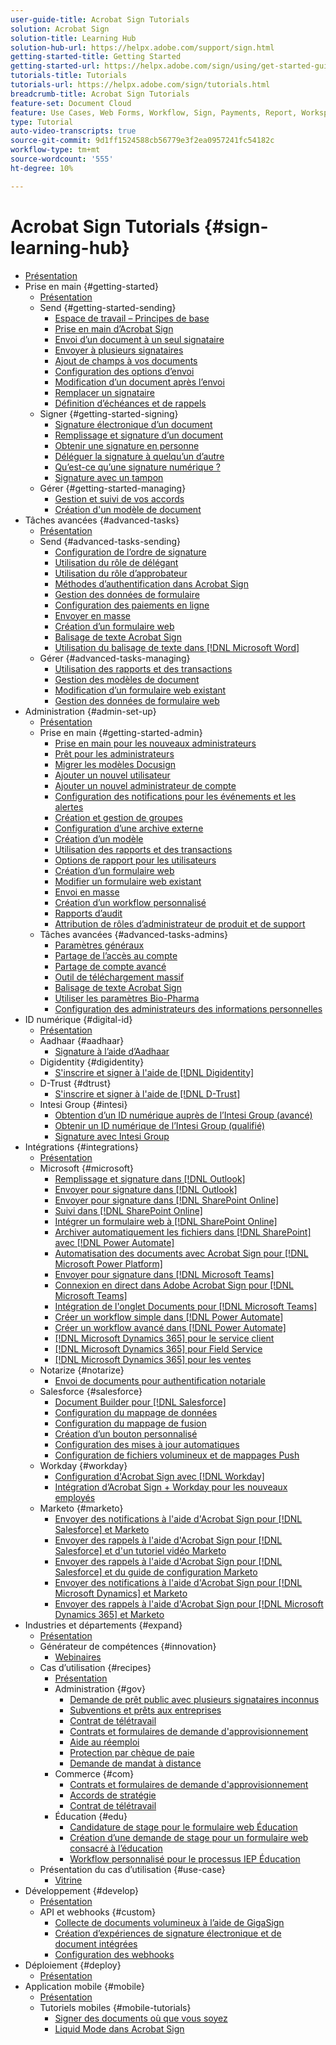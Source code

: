 ```yaml
---
user-guide-title: Acrobat Sign Tutorials
solution: Acrobat Sign
solution-title: Learning Hub
solution-hub-url: https://helpx.adobe.com/support/sign.html
getting-started-title: Getting Started
getting-started-url: https://helpx.adobe.com/sign/using/get-started-guide.html
tutorials-title: Tutorials
tutorials-url: https://helpx.adobe.com/sign/tutorials.html
breadcrumb-title: Acrobat Sign Tutorials
feature-set: Document Cloud
feature: Use Cases, Web Forms, Workflow, Sign, Payments, Report, Workspace, Deadline, Administration, Digital ID, Form, Integrations, Mobile, Skill Builder
type: Tutorial
auto-video-transcripts: true
source-git-commit: 9d1ff1524588cb56779e3f2ea0957241fc54182c
workflow-type: tm+mt
source-wordcount: '555'
ht-degree: 10%

---
```



# Acrobat Sign Tutorials {#sign-learning-hub}

+ [Présentation](overview.md)
+ Prise en main {#getting-started}
   + [Présentation](sign-beginner-tutorials/beginner-users-overview.md)
   + Send {#getting-started-sending}
      + [Espace de travail – Principes de base](sign-beginner-tutorials/quick-tour.md)
      + [Prise en main d’Acrobat Sign](sign-beginner-tutorials/new-sender.md)
      + [Envoi d’un document à un seul signataire](sign-beginner-tutorials/send-to-single-recipient.md)
      + [Envoyer à plusieurs signataires](sign-beginner-tutorials/send-to-multiple-recipients.md)
      + [Ajout de champs à vos documents](sign-beginner-tutorials/adding-fields.md)
      + [Configuration des options d’envoi](sign-beginner-tutorials/sending-options.md)
      + [Modification d’un document après l’envoi](sign-beginner-tutorials/modify-in-flight.md)
      + [Remplacer un signataire](sign-beginner-tutorials/replace-signer.md)
      + [Définition d’échéances et de rappels](sign-beginner-tutorials/set-deadlines-reminders.md)
   + Signer {#getting-started-signing}
      + [Signature électronique d’un document](sign-beginner-tutorials/electronically-sign-a-document.md)
      + [Remplissage et signature d’un document](sign-beginner-tutorials/fill-and-sign.md)
      + [Obtenir une signature en personne](sign-beginner-tutorials/sign-in-person.md)
      + [Déléguer la signature à quelqu’un d’autre](sign-beginner-tutorials/delegate-signing.md)
      + [Qu’est-ce qu’une signature numérique ?](sign-beginner-tutorials/sign-with-a-digital-signature.md)
      + [Signature avec un tampon](sign-beginner-tutorials/sign-with-a-stamp.md)
   + Gérer {#getting-started-managing}
      + [Gestion et suivi de vos accords](sign-beginner-tutorials/manage-and-track.md)
      + [Création d&#39;un modèle de document](https://experienceleague.adobe.com/docs/document-cloud-learn/sign-learning-hub/admin-set-up/getting-started-admin/create-a-template.html)
+ Tâches avancées {#advanced-tasks}
   + [Présentation](sign-advanced-users/advanced-users-overview.md)
   + Send {#advanced-tasks-sending}
      + [Configuration de l’ordre de signature](sign-advanced-users/setting-up-routing.md)
      + [Utilisation du rôle de délégant](sign-advanced-users/delegate-signature.md)
      + [Utilisation du rôle d’approbateur](sign-advanced-users/add-an-approver.md)
      + [Méthodes d’authentification dans Acrobat Sign](sign-advanced-users/authentication-methods.md)
      + [Gestion des données de formulaire](sign-advanced-users/manage-form-data.md)
      + [Configuration des paiements en ligne](sign-advanced-users/set-up-online-payments.md)
      + [Envoyer en masse](https://experienceleague.adobe.com/docs/document-cloud-learn/sign-learning-hub/admin-set-up/getting-started-admin/megasign.html)
      + [Création d’un formulaire web](https://experienceleague.adobe.com/docs/document-cloud-learn/sign-learning-hub/admin-set-up/getting-started-admin/webform.html)
      + [Balisage de texte Acrobat Sign](https://experienceleague.adobe.com/docs/document-cloud-learn/sign-learning-hub/admin-set-up/advanced-tasks-admins/adobe-sign-text-tagging.html)
      + [Utilisation du balisage de texte dans  [!DNL Microsoft Word]](sign-advanced-users/text-tagging-word.md)
   + Gérer {#advanced-tasks-managing}
      + [Utilisation des rapports et des transactions](sign-advanced-users/creating-a-report.md)
      + [Gestion des modèles de document](sign-advanced-users/edit-a-template.md)
      + [Modification d’un formulaire web existant](sign-advanced-users/modify-webform.md)
      + [Gestion des données de formulaire web](sign-advanced-users/manage-webform-data.md)
+ Administration {#admin-set-up}
   + [Présentation](admin/intro-admin-overview.md)
   + Prise en main {#getting-started-admin}
      + [Prise en main pour les nouveaux administrateurs](admin/get-started-admin.md)
      + [Prêt pour les administrateurs](admin/up-and-running-admin.md)
      + [Migrer les modèles Docusign](admin/docusign-templates.md)
      + [Ajouter un nouvel utilisateur](admin/add-users-to-your-account.md)
      + [Ajouter un nouvel administrateur de compte](admin/add-admin.md)
      + [Configuration des notifications pour les événements et les alertes](admin/set-up-shared-events-and-alert.md)
      + [Création et gestion de groupes](admin/create-and-manage-groups.md)
      + [Configuration d’une archive externe](admin/set-up-your-external-archive.md)
      + [Création d’un modèle](sign-advanced-users/create-a-template.md)
      + [Utilisation des rapports et des transactions](https://experienceleague.adobe.com/en/docs/document-cloud-learn/sign-learning-hub/advanced-tasks/advanced-tasks-managing/creating-a-report)
      + [Options de rapport pour les utilisateurs](admin/report-options.md)
      + [Création d’un formulaire web](sign-advanced-users/webform.md)
      + [Modifier un formulaire web existant](https://experienceleague.adobe.com/docs/document-cloud-learn/sign-learning-hub/advanced-tasks/advanced-tasks-managing/modify-webform.html)
      + [Envoi en masse](sign-advanced-users/megasign.md)
      + [Création d’un workflow personnalisé](admin/building-a-custom-workflow.md)
      + [Rapports d’audit](admin/audit-reports.md)
      + [Attribution de rôles d’administrateur de produit et de support](admin/promote-admin.md)
   + Tâches avancées {#advanced-tasks-admins}
      + [Paramètres généraux](admin/learn-about-global-settings.md)
      + [Partage de l’accès au compte](admin/share-account-access.md)
      + [Partage de compte avancé](admin/advanced-account-sharing.md)
      + [Outil de téléchargement massif](admin/bulk-download-tool.md)
      + [Balisage de texte Acrobat Sign](sign-advanced-users/adobe-sign-text-tagging.md)
      + [Utiliser les paramètres Bio-Pharma](admin/use-bio-pharma-settings.md)
      + [Configuration des administrateurs des informations personnelles](admin/privacy.md)
+ ID numérique {#digital-id}
   + [Présentation](digitalid/digitalid-overview.md)
   + Aadhaar {#aadhaar}
      + [Signature à l’aide d’Aadhaar](digitalid/aadhaar-sign.md)
   + Digidentity {#digidentity}
      + [S&#39;inscrire et signer à l&#39;aide de  [!DNL Digidentity]](digitalid/digidentity-sign.md)
   + D-Trust {#dtrust}
      + [S&#39;inscrire et signer à l&#39;aide de [!DNL D-Trust]](digitalid/d-trust.md)
   + Intesi Group {#intesi}
      + [Obtention d’un ID numérique auprès de l’Intesi Group (avancé)](digitalid/intesi-advanced.md)
      + [Obtenir un ID numérique de l’Intesi Group (qualifié)](digitalid/intesi-qualified.md)
      + [Signature avec Intesi Group](digitalid/intesi-sign.md)
+ Intégrations {#integrations}
   + [Présentation](integrations/integrations-overview.md)
   + Microsoft {#microsoft}
      + [Remplissage et signature dans  [!DNL Outlook]](integrations/fill-and-sign-doc-microsoft-outlook.md)
      + [Envoyer pour signature dans  [!DNL Outlook]](integrations/send-for-signature-with-outlook.md)
      + [Envoyer pour signature dans  [!DNL SharePoint Online]](integrations/send-for-signature-with-sharepoint-online.md)
      + [Suivi dans  [!DNL SharePoint Online]](integrations/track-an-agreement-with-sharepoint-online.md)
      + [Intégrer un formulaire web à  [!DNL SharePoint Online]](integrations/integrate-web-form-sharepoint-online.md)
      + [Archiver automatiquement les fichiers dans [!DNL SharePoint] avec [!DNL Power Automate]](integrations/auto-archive-sharepoint-power-automate.md)
      + [Automatisation des documents avec Acrobat Sign pour  [!DNL Microsoft Power Platform]](integrations/documentautomation.md)
      + [Envoyer pour signature dans  [!DNL Microsoft Teams]](integrations/adobe-sign-teams-mortgage.md)
      + [Connexion en direct dans Adobe Acrobat Sign pour [!DNL Microsoft Teams]](integrations/live-sign-microsoft-teams.md)
      + [Intégration de l&#39;onglet Documents pour  [!DNL Microsoft Teams]](integrations/acrobat-sign-teams-documents-tab.md)
      + [Créer un workflow simple dans  [!DNL Power Automate]](integrations/simple-workflow-power-automate.md)
      + [Créer un workflow avancé dans  [!DNL Power Automate]](integrations/advanced-workflow-power-automate.md)
      + [[!DNL Microsoft Dynamics 365] pour le service client](integrations/dynamics-customer-service.md)
      + [[!DNL Microsoft Dynamics 365] pour Field Service](integrations/dynamics-field-service.md)
      + [[!DNL Microsoft Dynamics 365] pour les ventes](integrations/dynamics-sales.md)
   + Notarize {#notarize}
      + [Envoi de documents pour authentification notariale](integrations/send-document-notarize.md)
   + Salesforce {#salesforce}
      + [Document Builder pour  [!DNL Salesforce]](integrations/create-an-agreement-template.md)
      + [Configuration du mappage de données](integrations/set-up-data-mapping.md)
      + [Configuration du mappage de fusion](integrations/set-up-merging-map.md)
      + [Création d’un bouton personnalisé](integrations/create-a-custom-button.md)
      + [Configuration des mises à jour automatiques](integrations/salesforce-automatic-updates.md)
      + [Configuration de fichiers volumineux et de mappages Push](integrations/salesforce-large-files.md)
   + Workday {#workday}
      + [Configuration d&#39;Acrobat Sign avec  [!DNL Workday]](integrations/workday.md)
      + [Intégration d’Acrobat Sign + Workday pour les nouveaux employés](integrations/acrobat-sign-workday-onboarding.md)
   + Marketo {#marketo}
      + [Envoyer des notifications à l&#39;aide d&#39;Acrobat Sign pour [!DNL Salesforce]  et Marketo](integrations/marketo-salesforce-sms.md)
      + [Envoyer des rappels à l&#39;aide d&#39;Acrobat Sign pour [!DNL Salesforce]  et d&#39;un tutoriel vidéo Marketo](integrations/marketo-salesforce-reminder-video.md)
      + [Envoyer des rappels à l&#39;aide d&#39;Acrobat Sign pour [!DNL Salesforce]  et du guide de configuration Marketo](integrations/marketo-salesforce-reminder.md)
      + [Envoyer des notifications à l&#39;aide d&#39;Acrobat Sign pour [!DNL Microsoft Dynamics]  et Marketo](integrations/marketo-dynamics-sms.md)
      + [Envoyer des rappels à l&#39;aide d&#39;Acrobat Sign pour [!DNL Microsoft Dynamics 365]  et Marketo](integrations/marketo-dynamics-reminder.md)
+ Industries et départements {#expand}
   + [Présentation](sign-usecase/expand-inspire-overview.md)
   + Générateur de compétences {#innovation}
      + [Webinaires](sign-usecase/innovation-series.md)
   + Cas d’utilisation {#recipes}
      + [Présentation](sign-usecase/recipes.md)
      + Administration {#gov}
         + [Demande de prêt public avec plusieurs signataires inconnus](sign-usecase/webform-multiple-signers.md)
         + [Subventions et prêts aux entreprises](sign-usecase/usecasegovgrants.md)
         + [Contrat de télétravail](sign-usecase/usecasegovtelework.md)
         + [Contrats et formulaires de demande d&#39;approvisionnement](sign-usecase/usecasegovcontracts.md)
         + [Aide au réemploi](sign-usecase/usecasegovreemployment.md)
         + [Protection par chèque de paie](sign-usecase/usecasegovpaycheck.md)
         + [Demande de mandat à distance](sign-usecase/usecasegovremote.md)
      + Commerce {#com}
         + [Contrats et formulaires de demande d&#39;approvisionnement](sign-usecase/usecasecomcontracts.md)
         + [Accords de stratégie](sign-usecase/usecasecompolicy.md)
         + [Contrat de télétravail](sign-usecase/usecasecomtelework.md)
      + Éducation {#edu}
         + [Candidature de stage pour le formulaire web Éducation](sign-usecase/usecase-edu-intern.md)
         + [Création d’une demande de stage pour un formulaire web consacré à l’éducation](sign-usecase/usecase-edu-intern-create.md)
         + [Workflow personnalisé pour le processus IEP Éducation](sign-usecase/usecase-edu-iep.md)
   + Présentation du cas d’utilisation {#use-case}
      + [Vitrine](sign-usecase/use-case-showcase.md)
+ Développement {#develop}
   + [Présentation](develop/develop-overview.md)
   + API et webhooks {#custom}
      + [Collecte de documents volumineux à l’aide de GigaSign](develop/gigasign.md)
      + [Création d’expériences de signature électronique et de document intégrées](develop/embeddedesignature.md)
      + [Configuration des webhooks](develop/webhooks.md)
+ Déploiement {#deploy}
   + [Présentation](deploy-overview.md)
+ Application mobile {#mobile}
   + [Présentation](mobile/mobile-overview.md)
   + Tutoriels mobiles {#mobile-tutorials}
      + [Signer des documents où que vous soyez](mobile/sign-mobile.md)
      + [Liquid Mode dans Acrobat Sign](mobile/liquidmode.md)
